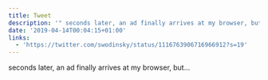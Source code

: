 ```yaml
---
title: Tweet
description: '" seconds later, an ad finally arrives at my browser, but..."'
date: '2019-04-14T00:04:15+01:00'
links:
  - 'https://twitter.com/swodinsky/status/1116763906716966912?s=19'
---
```

 seconds later, an ad finally arrives at my browser, but...
